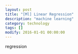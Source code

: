 ```yaml
---
layout: post
title: "[Ml] Linear Regression"
description: "machine learning"
category: technology
tags: []
modify: 2016-01-01 00:00:00
---
```

 regression
